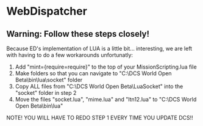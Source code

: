 # WebDispatcher

## Warning: Follow these steps closely!

Because ED's implementation of LUA is a little bit... interesting, we are left with having to do a few workarounds unfortunatly:

1.  Add "mint={require=require}" to the top of your MissionScripting.lua file
2.  Make folders so that you can navigate to "C:\DCS World Open Beta\bin\lua\socket" folder
3.  Copy ALL files from "C:\DCS World Open Beta\LuaSocket" into the "socket" folder in step 2
4.  Move the files "socket.lua", "mime.lua" and "ltn12.lua" to "C:\DCS World Open Beta\bin\lua\"

NOTE! YOU WILL HAVE TO REDO STEP 1 EVERY TIME YOU UPDATE DCS!!
